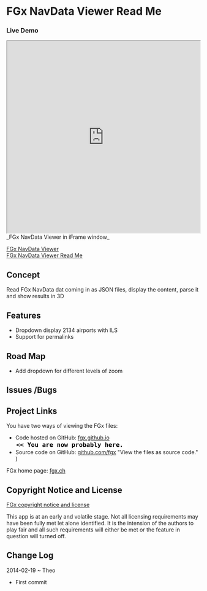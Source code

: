 FGx NavData Viewer Read Me
==========================

### Live Demo


<iframe src="http://fgx.github.io/fgx-airports/navdata-viewer/latest/" width=100% height=500px class='overview' >
There is an `iframe` here. It is not visible when viewed on github.com/fgx. To view, please go to fgx.github.io. See 'Project Links' just below.
</iframe>
_FGx NavData Viewer in iFrame window_

[FGx NavData Viewer]( http://fgx.github.io/fgx-airports/navdata-viewer/latest/ )  
[FGx NavData Viewer Read Me]( http://fgx.github.io/fgx-airports/navdata-viewer/ )

## Concept

Read FGx NavData dat coming in as JSON files, display the content, parse it and show results in 3D


## Features

* Dropdown display 2134 airports with ILS
* Support for permalinks 


## Road Map
* Add dropdown for different levels of zoom

## Issues /Bugs


## Project Links

You have two ways of viewing the FGx files:

* Code hosted on GitHub: [fgx.github.io]( http://fgx.github.io/fgx-airports/navdata-viewer/ "view the files as apps." ) <input value="<< You are now probably here." size=28 style="font:bold 12pt monospace;border-width:0;" >  
* Source code on GitHub: [github.com/fgx]( https://github.com/fgx/fgx-airports/tree/gh-pages/navdata-viewer ) "View the files as source code." ) <scan style=display:none ><< You are now probably here.</scan>

FGx home page: [fgx.ch]( http://www.fgx.ch )

## Copyright Notice and License

[FGx copyright notice and license]( https://github.com/fgx/fgx.github.io/blob/master/fgx-copyright-notice-and-license.md )

This app is at an early and volatile stage. Not all licensing requirements may have been fully met let alone identified. It is the intension of the authors to play fair and all such requirements will either be met or the feature in question will turned off.


## Change Log

2014-02-19 ~ Theo

* First commit





